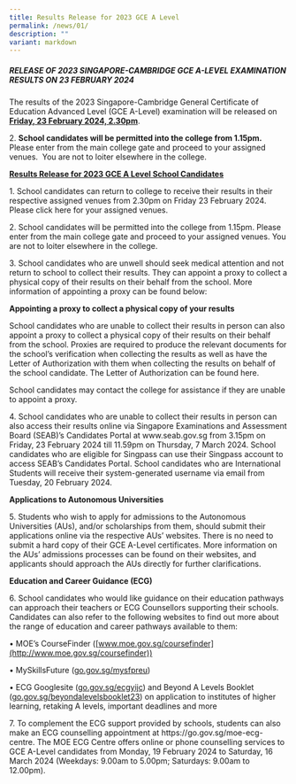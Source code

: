 ```yaml
---
title: Results Release for 2023 GCE A Level
permalink: /news/01/
description: ""
variant: markdown
---
```

##### RELEASE OF 2023 SINGAPORE-CAMBRIDGE GCE A-LEVEL EXAMINATION RESULTS ON 23 FEBRUARY 2024

<p>
The results of the 2023 Singapore-Cambridge General Certificate of Education Advanced Level (GCE A-Level) examination will be released on <b><u>Friday, 23 February 2024, 2.30pm</u></b>.
</p>

<p>
	2. <b>School candidates will be permitted into the college from 1.15pm.</b>&nbsp; Please enter from the main college gate and proceed to your assigned venues.&nbsp; You are not to loiter elsewhere in the college.
</p>

<p>
	<b><u>Results Release for 2023 GCE A Level School Candidates</u></b>
</p>
<p>
1.	School candidates can return to college to receive their results in their respective assigned venues from 2.30pm on Friday 23 February 2024. Please click here for your assigned venues.
</p>
<p>
2.	School candidates will be permitted into the college from 1.15pm.  Please enter from the main college gate and proceed to your assigned venues.  You are not to loiter elsewhere in the college.
</p>

<p>
3.	School candidates who are unwell should seek medical attention and not return to school to collect their results.  They can appoint a proxy to collect a physical copy of their results on their behalf from the school. More information of appointing a proxy can be found below:
</p>
 
**Appointing a proxy to collect a physical copy of your results**

<p>
School candidates who are unable to collect their results in person can also appoint a proxy to collect a physical copy of their results on their behalf from the school. Proxies are required to produce the relevant documents for the school’s verification when collecting the results as well as have the Letter of Authorization with them when collecting the results on behalf of the school candidate.  The Letter of Authorization can be found here.
</p>
<p>
School candidates may contact the college for assistance if they are unable to appoint a proxy.  
</p>

<p>
4.	School candidates who are unable to collect their results in person can also access their results online via Singapore Examinations and Assessment Board (SEAB)’s Candidates Portal at www.seab.gov.sg from 3.15pm on Friday, 23 February 2024 till 11.59pm on Thursday, 7 March 2024. School candidates who are eligible for Singpass can use their Singpass account to access SEAB’s Candidates Portal. School candidates who are International Students will receive their system-generated username via email from Tuesday, 20 February 2024.	
</p>  

**Applications to Autonomous Universities**

<p>
5.	Students who wish to apply for admissions to the Autonomous Universities (AUs), and/or scholarships from them, should submit their applications online via the respective AUs’ websites. There is no need to submit a hard copy of their GCE A-Level certificates. More information on the AUs’ admissions processes can be found on their websites, and applicants should approach the AUs directly for further clarifications.
</p>
  

**Education and Career Guidance (ECG)**

<p>
6.	School candidates who would like guidance on their education pathways can approach their teachers or ECG Counsellors supporting their schools. Candidates can also refer to the following websites to find out more about the range of education and career pathways available to them:

• MOE’s CourseFinder ([www.moe.gov.sg/coursefinder](http://www.moe.gov.sg/coursefinder))

• MySkillsFuture ([go.gov.sg/mysfpreu](https://go.gov.sg/mysfpreu))

•&nbsp;ECG Googlesite ([go.gov.sg/ecgyijc](http://go.gov.sg/ecgyijc)) and Beyond A Levels Booklet ([go.gov.sg/beyondalevelsbooklet23](http://go.gov.sg/beyondalevelsbooklet23)) on application to institutes of higher learning, retaking A levels, important deadlines and more
</p>
  
<p>
7.	To complement the ECG support provided by schools, students can also make an ECG counselling appointment at https://go.gov.sg/moe-ecg-centre. The MOE ECG Centre offers online or phone counselling services to GCE A-Level candidates from Monday, 19 February 2024 to Saturday, 16 March 2024 (Weekdays: 9.00am to 5.00pm; Saturdays: 9.00am to 12.00pm).
</p>
